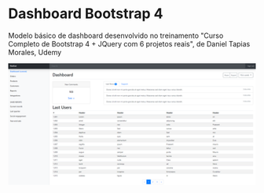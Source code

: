 # Dashboard Bootstrap 4

Modelo básico de dashboard desenvolvido no treinamento "Curso Completo de Bootstrap 4 + JQuery com 6 projetos reais", de Daniel Tapias Morales, Udemy

![dashboard](dashboard.PNG)
